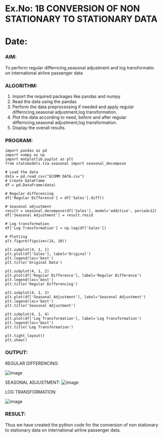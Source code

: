# Ex.No: 1B                     CONVERSION OF NON STATIONARY TO STATIONARY DATA
# Date: 

### AIM:
To perform regular differncing,seasonal adjustment and log transformatio on international airline passenger data
### ALGORITHM:
1. Import the required packages like pandas and numpy
2. Read the data using the pandas
3. Perform the data preprocessing if needed and apply regular differncing,seasonal adjustment,log transformation.
4. Plot the data according to need, before and after regular differncing,seasonal adjustment,log transformation.
5. Display the overall results.
### PROGRAM:
```
import pandas as pd
import numpy as np
import matplotlib.pyplot as plt
from statsmodels.tsa.seasonal import seasonal_decompose

# Load the data
data = pd.read_csv("ECOMM DATA.csv")
# Create DataFrame
df = pd.DataFrame(data)

# Regular differencing
df['Regular Difference'] = df['Sales'].diff()

# Seasonal adjustment
result = seasonal_decompose(df['Sales'], model='additive', period=12)
df['Seasonal Adjustment'] = result.resid

# Log transformation
df['Log Transformation'] = np.log(df['Sales'])

# Plotting
plt.figure(figsize=(14, 10))

plt.subplot(4, 1, 1)
plt.plot(df['Sales'], label='Original')
plt.legend(loc='best')
plt.title('Original Data')

plt.subplot(4, 1, 2)
plt.plot(df['Regular Difference'], label='Regular Difference')
plt.legend(loc='best')
plt.title('Regular Differencing')

plt.subplot(4, 1, 3)
plt.plot(df['Seasonal Adjustment'], label='Seasonal Adjustment')
plt.legend(loc='best')
plt.title('Seasonal Adjustment')

plt.subplot(4, 1, 4)
plt.plot(df['Log Transformation'], label='Log Transformation')
plt.legend(loc='best')
plt.title('Log Transformation')

plt.tight_layout()
plt.show()
```
### OUTPUT:

REGULAR DIFFERENCING:

  ![image](https://github.com/user-attachments/assets/9a478098-abb1-4774-a9a7-54538f9ed56b)


SEASONAL ADJUSTMENT:
![image](https://github.com/user-attachments/assets/15069f35-9f7a-4196-8240-f0ef63f1ada3)


LOG TRANSFORMATION:

![image](https://github.com/user-attachments/assets/eba3099b-696d-448b-a0ef-79584b7355be)


### RESULT:
Thus we have created the python code for the conversion of non stationary to stationary data on international airline passenger
data.
